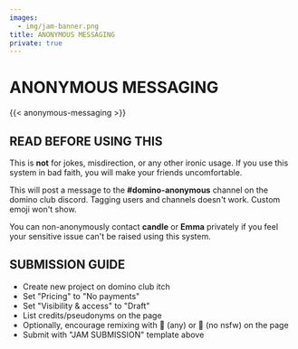 ```yaml
---
images:
  - img/jam-banner.png
title: ANONYMOUS MESSAGING
private: true
---
```

# ANONYMOUS MESSAGING
{{< anonymous-messaging >}}

## READ BEFORE USING THIS
This is **not** for jokes, misdirection, or any other ironic usage. If you use this system in bad faith, you will make your friends uncomfortable.

This will post a message to the **#domino-anonymous** channel on the domino club discord. Tagging users and channels doesn't work. Custom emoji won't show.

You can non-anonymously contact **candle** or **Emma** privately if you feel your sensitive issue can't be raised using this system.

## SUBMISSION GUIDE
* Create new project on domino club itch
* Set "Pricing" to "No payments"
* Set "Visibility & access" to "Draft"
* List credits/pseudonyms on the page
* Optionally, encourage remixing with 🔑 (any) or 🔐 (no nsfw) on the page
* Submit with "JAM SUBMISSION" template above
